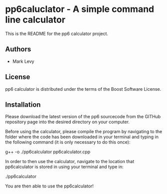 pp6caluclator - A simple command line calculator
================================================
This is the README for the pp6 calculator project.

Authors
-------
- Mark Levy

License
-------
pp6 calculator is distributed under the terms of the Boost Software License. 

Installation
-----------

Please download the latest version of the pp6 sourcecode from the GITHub repository page into the desired directory on your computer.

Before using the calculator, please compile the program by navigating to the folder where the code has been downloaded in your terminal and typing in the following command (it is only necessary to do this once):

g++ -o ./pp6calculator pp6calculator.cpp

In order to then use the calculator, navigate to the location that pp6calculator is stored in using your terminal and type in:

./pp6calculator

You are then able to use the pp6calculator!


